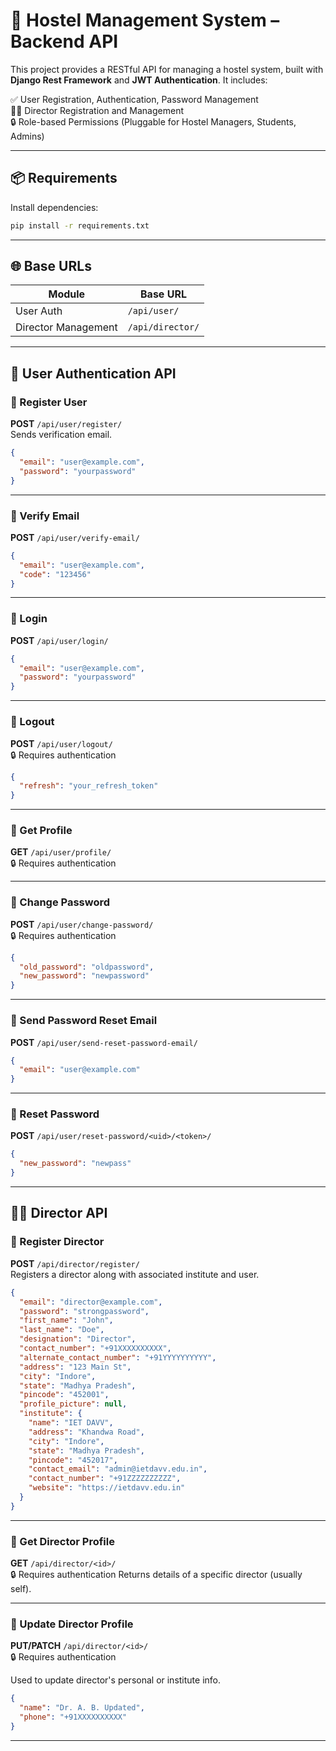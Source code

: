 ﻿
# 🏨 Hostel Management System – Backend API

This project provides a RESTful API for managing a hostel system, built with **Django Rest Framework** and **JWT Authentication**. It includes:

✅ User Registration, Authentication, Password Management  
👨‍🎓 Director Registration and Management  
🔒 Role-based Permissions (Pluggable for Hostel Managers, Students, Admins)

---

## 📦 Requirements

Install dependencies:

```bash
pip install -r requirements.txt
```

---

## 🌐 Base URLs

| Module              | Base URL         |
|---------------------|------------------|
| User Auth           | `/api/user/`     |
| Director Management | `/api/director/` |

---

## 📘 User Authentication API

### 🔹 Register User  
**POST** `/api/user/register/`  
Sends verification email.

```json
{
  "email": "user@example.com",
  "password": "yourpassword"
}
```

---

### 🔹 Verify Email  
**POST** `/api/user/verify-email/`

```json
{
  "email": "user@example.com",
  "code": "123456"
}
```

---

### 🔹 Login  
**POST** `/api/user/login/`

```json
{
  "email": "user@example.com",
  "password": "yourpassword"
}
```

---

### 🔹 Logout  
**POST** `/api/user/logout/`  
🔒 Requires authentication

```json
{
  "refresh": "your_refresh_token"
}
```

---

### 🔹 Get Profile  
**GET** `/api/user/profile/`  
🔒 Requires authentication

---

### 🔹 Change Password  
**POST** `/api/user/change-password/`  
🔒 Requires authentication

```json
{
  "old_password": "oldpassword",
  "new_password": "newpassword"
}
```

---

### 🔹 Send Password Reset Email  
**POST** `/api/user/send-reset-password-email/`

```json
{
  "email": "user@example.com"
}
```

---

### 🔹 Reset Password  
**POST** `/api/user/reset-password/<uid>/<token>/`

```json
{
  "new_password": "newpass"
}
```

---

## 🧑‍💼 Director API

### 🔹 Register Director  
**POST** `/api/director/register/`  
Registers a director along with associated institute and user.

```json
{
  "email": "director@example.com",
  "password": "strongpassword",
  "first_name": "John",
  "last_name": "Doe",
  "designation": "Director",
  "contact_number": "+91XXXXXXXXXX",
  "alternate_contact_number": "+91YYYYYYYYYY",
  "address": "123 Main St",
  "city": "Indore",
  "state": "Madhya Pradesh",
  "pincode": "452001",
  "profile_picture": null,
  "institute": {
    "name": "IET DAVV",
    "address": "Khandwa Road",
    "city": "Indore",
    "state": "Madhya Pradesh",
    "pincode": "452017",
    "contact_email": "admin@ietdavv.edu.in",
    "contact_number": "+91ZZZZZZZZZZ",
    "website": "https://ietdavv.edu.in"
  }
}
```

---

### 🔹 Get Director Profile  
**GET** `/api/director/<id>/`  
🔒 Requires authentication
Returns details of a specific director (usually self).

---

### 🔹 Update Director Profile  
**PUT/PATCH** `/api/director/<id>/`  
🔒 Requires authentication

Used to update director's personal or institute info.

```json
{
  "name": "Dr. A. B. Updated",
  "phone": "+91XXXXXXXXXX"
}
```

---

